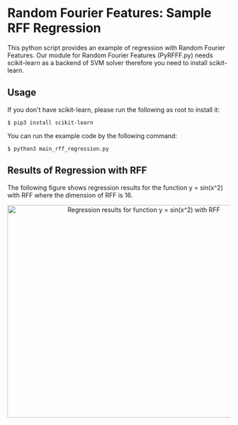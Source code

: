 Random Fourier Features: Sample RFF Regression
====

This python script provides an example of regression with Random Fourier Features.
Our module for Random Fourier Features (PyRFFF.py) needs scikit-learn as a backend of SVM solver therefore you need to install scikit-learn.


## Usage

If you don't have scikit-learn, please run the following as root to install it:

```console
$ pip3 install scikit-learn
```

You can run the example code by the following command:

```console
$ python3 main_rff_regression.py
```

## Results of Regression with RFF

The following figure shows regression results for the function y = sin(x^2) with RFF where the dimension of RFF is 16.

<div align="center">
  <img src="./figure_rff_regression.png" width="600" height="480" alt="Regression results for function y = sin(x^2) with RFF" />
</div>

